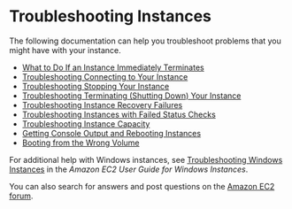 # Troubleshooting Instances<a name="ec2-instance-troubleshoot"></a>

The following documentation can help you troubleshoot problems that you might have with your instance\.


+ [What to Do If an Instance Immediately Terminates](Using_InstanceStraightToTerminated.md)
+ [Troubleshooting Connecting to Your Instance](TroubleshootingInstancesConnecting.md)
+ [Troubleshooting Stopping Your Instance](TroubleshootingInstancesStopping.md)
+ [Troubleshooting Terminating \(Shutting Down\) Your Instance](TroubleshootingInstancesShuttingDown.md)
+ [Troubleshooting Instance Recovery Failures](TroubleshootingInstanceRecovery.md)
+ [Troubleshooting Instances with Failed Status Checks](TroubleshootingInstances.md)
+ [Troubleshooting Instance Capacity](instance-capacity.md)
+ [Getting Console Output and Rebooting Instances](instance-console.md)
+ [Booting from the Wrong Volume](instance-booting-from-wrong-volume.md)

For additional help with Windows instances, see [Troubleshooting Windows Instances](http://docs.aws.amazon.com/AWSEC2/latest/WindowsGuide/troubleshooting-windows-instances.html) in the *Amazon EC2 User Guide for Windows Instances*\.

You can also search for answers and post questions on the [Amazon EC2 forum](https://forums.aws.amazon.com/forum.jspa?forumID=30)\. 